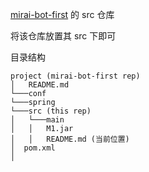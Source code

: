 [mirai-bot-first](https://github.com/Kloping/mirai-bot-first) 的 src 仓库

将该仓库放置其 src 下即可

目录结构

```
project (mirai-bot-first rep)
│   README.md
└───conf    
└───spring    
└───src (this rep)
│   └───main
│   │   M1.jar
│   │   README.md (当前位置)
│  pom.xml    
│
```